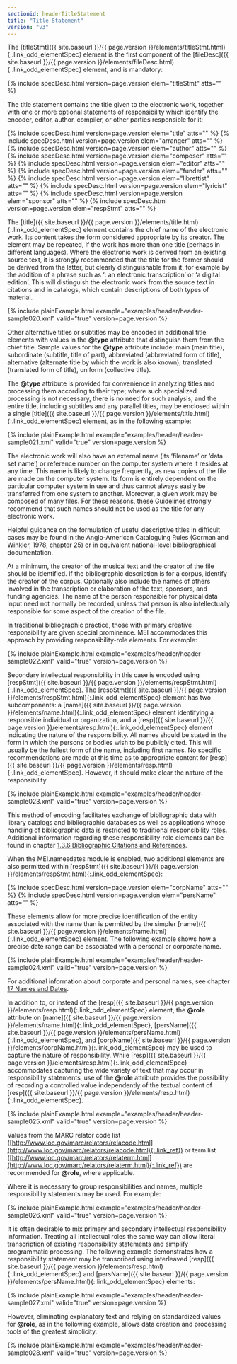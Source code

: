 ```yaml
---
sectionid: headerTitleStatement
title: "Title Statement"
version: "v3"
---
```




The [titleStmt]({{ site.baseurl }}/{{ page.version }}/elements/titleStmt.html){:.link_odd_elementSpec} element is the first component of the [fileDesc]({{ site.baseurl }}/{{ page.version }}/elements/fileDesc.html){:.link_odd_elementSpec} element, and is mandatory:



{% include specDesc.html version=page.version elem="titleStmt" atts="" %}



The title statement contains the title given to the electronic work, together with
one or
more optional statements of responsibility which identify the encoder, editor, author,
compiler, or other parties responsible for it:



{% include specDesc.html version=page.version elem="title" atts="" %}
{% include specDesc.html version=page.version elem="arranger" atts="" %}
{% include specDesc.html version=page.version elem="author" atts="" %}
{% include specDesc.html version=page.version elem="composer" atts="" %}
{% include specDesc.html version=page.version elem="editor" atts="" %}
{% include specDesc.html version=page.version elem="funder" atts="" %}
{% include specDesc.html version=page.version elem="librettist" atts="" %}
{% include specDesc.html version=page.version elem="lyricist" atts="" %}
{% include specDesc.html version=page.version elem="sponsor" atts="" %}
{% include specDesc.html version=page.version elem="respStmt" atts="" %}



The [title]({{ site.baseurl }}/{{ page.version }}/elements/title.html){:.link_odd_elementSpec} element contains the chief name of the electronic work. Its
content takes the form considered appropriate by its creator. The element may be repeated,
if the work has more than one title (perhaps in different languages). Where the electronic
work is derived from an existing source text, it is strongly recommended that the
title for
the former should be derived from the latter, but clearly distinguishable from it,
for
example by the addition of a phrase such as ‘: an electronic transcription’ or ‘a
digital
edition’. This will distinguish the electronic work from the source text in citations
and in
catalogs, which contain descriptions of both types of material.

{% include plainExample.html example="examples/header/header-sample020.xml" valid="true" version=page.version %}

Other alternative titles or subtitles may be encoded in additional title elements
with
values in the **@type** attribute that distinguish them from the chief title. Sample
values for the **@type** attribute include: main (main title), subordinate (subtitle,
title of part), abbreviated (abbreviated form of title), alternative (alternate title
by
which the work is also known), translated (translated form of title), uniform (collective
title).

The **@type** attribute is provided for convenience in analyzing titles and
processing them according to their type; where such specialized processing is not
necessary,
there is no need for such analysis, and the entire title, including subtitles and
any
parallel titles, may be enclosed within a single [title]({{ site.baseurl }}/{{ page.version }}/elements/title.html){:.link_odd_elementSpec} element, as in
the following example:

{% include plainExample.html example="examples/header/header-sample021.xml" valid="true" version=page.version %}

The electronic work will also have an external name (its ‘filename’ or ‘data set name’)
or
reference number on the computer system where it resides at any time. This name is
likely to
change frequently, as new copies of the file are made on the computer system. Its
form is
entirely dependent on the particular computer system in use and thus cannot always
easily be
transferred from one system to another. Moreover, a given work may be composed of
many
files. For these reasons, these Guidelines strongly recommend that such names should
not be
used as the title for any electronic work.

Helpful guidance on the formulation of useful descriptive titles in difficult cases
may be
found in the Anglo-American Cataloguing Rules (Gorman and Winkler, 1978, chapter 25)
or in
equivalent national-level bibliographical documentation.

At a minimum, the creator of the musical text and the creator of the file should be
identified. If the bibliographic description is for a corpus, identify the creator
of the
corpus. Optionally also include the names of others involved in the transcription
or
elaboration of the text, sponsors, and funding agencies. The name of the person responsible
for physical data input need not normally be recorded, unless that person is also
intellectually responsible for some aspect of the creation of the file.

In traditional bibliographic practice, those with primary creative responsibility
are given
special prominence. MEI accommodates this approach by providing responsibility-role
elements. For example:

{% include plainExample.html example="examples/header/header-sample022.xml" valid="true" version=page.version %}

Secondary intellectual responsibility in this case is encoded using [respStmt]({{ site.baseurl }}/{{ page.version }}/elements/respStmt.html){:.link_odd_elementSpec}. The [respStmt]({{ site.baseurl }}/{{ page.version }}/elements/respStmt.html){:.link_odd_elementSpec} element has two subcomponents: a [name]({{ site.baseurl }}/{{ page.version }}/elements/name.html){:.link_odd_elementSpec} element identifying a responsible individual or organization, and a
[resp]({{ site.baseurl }}/{{ page.version }}/elements/resp.html){:.link_odd_elementSpec} element indicating the nature of the responsibility. All names
should be stated in the form in which the persons or bodies wish to be publicly cited.
This
will usually be the fullest form of the name, including first names. No specific
recommendations are made at this time as to appropriate content for [resp]({{ site.baseurl }}/{{ page.version }}/elements/resp.html){:.link_odd_elementSpec}. However, it should make clear the nature of the responsibility.

{% include plainExample.html example="examples/header/header-sample023.xml" valid="true" version=page.version %}

This method of encoding facilitates exchange of bibliographic data with library catalogs
and bibliographic databases as well as applications whose handling of bibliographic
data is
restricted to traditional responsibility roles. Additional information regarding these
responsibility-role elements can be found in chapter <a class="link_ptr" title="Bibliographic Citations and References" href="{{ site.baseurl }}/{{ page.version }}/guidelines/shared.html#sharedBibliographicCitations">1.3.6 Bibliographic Citations and References</a>.

When the MEI.namesdates module is enabled, two additional elements are also permitted
within [respStmt]({{ site.baseurl }}/{{ page.version }}/elements/respStmt.html){:.link_odd_elementSpec}:



{% include specDesc.html version=page.version elem="corpName" atts="" %}
{% include specDesc.html version=page.version elem="persName" atts="" %}



These elements allow for more precise identification of the entity associated with
the name
than is permitted by the simpler [name]({{ site.baseurl }}/{{ page.version }}/elements/name.html){:.link_odd_elementSpec} element. The following example
shows how a precise date range can be associated with a personal or corporate name.

{% include plainExample.html example="examples/header/header-sample024.xml" valid="true" version=page.version %}

For additional information about corporate and personal names, see chapter <a class="link_ptr" title="Names and Dates" href="{{ site.baseurl }}/{{ page.version }}/guidelines/namesDates.html">17 Names and Dates</a>.

In addition to, or instead of the [resp]({{ site.baseurl }}/{{ page.version }}/elements/resp.html){:.link_odd_elementSpec} element, the **@role**
attribute on [name]({{ site.baseurl }}/{{ page.version }}/elements/name.html){:.link_odd_elementSpec}, [persName]({{ site.baseurl }}/{{ page.version }}/elements/persName.html){:.link_odd_elementSpec}, and [corpName]({{ site.baseurl }}/{{ page.version }}/elements/corpName.html){:.link_odd_elementSpec} may be used to capture the nature of responsibility. While [resp]({{ site.baseurl }}/{{ page.version }}/elements/resp.html){:.link_odd_elementSpec} accommodates capturing the wide variety of text that may occur in
responsibility statements, use of the **@role** attribute provides the possibility of
recording a controlled value independently of the textual content of [resp]({{ site.baseurl }}/{{ page.version }}/elements/resp.html){:.link_odd_elementSpec}.

{% include plainExample.html example="examples/header/header-sample025.xml" valid="true" version=page.version %}

Values from the MARC relator code list ([http://www.loc.gov/marc/relators/relacode.html](http://www.loc.gov/marc/relators/relacode.html){:.link_ref}) or term list ([http://www.loc.gov/marc/relators/relaterm.html](http://www.loc.gov/marc/relators/relaterm.html){:.link_ref}) are recommended for
**@role**, where applicable.

Where it is necessary to group responsibilities and names, multiple responsibility
statements may be used. For example:

{% include plainExample.html example="examples/header/header-sample026.xml" valid="true" version=page.version %}

It is often desirable to mix primary and secondary intellectual responsibility information.
Treating all intellectual roles the same way can allow literal transcription of existing
responsibility statements and simplify programmatic processing. The following example
demonstrates how a responsibility statement may be transcribed using interleaved [resp]({{ site.baseurl }}/{{ page.version }}/elements/resp.html){:.link_odd_elementSpec} and [persName]({{ site.baseurl }}/{{ page.version }}/elements/persName.html){:.link_odd_elementSpec} elements:

{% include plainExample.html example="examples/header/header-sample027.xml" valid="true" version=page.version %}

However, eliminating explanatory text and relying on standardized values for
**@role**, as in the following example, allows data creation and processing tools of
the greatest simplicity.

{% include plainExample.html example="examples/header/header-sample028.xml" valid="true" version=page.version %}

